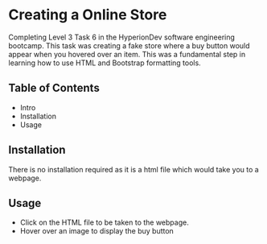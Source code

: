 # **Creating a Online Store**
Completing Level 3 Task 6 in the HyperionDev software engineering bootcamp. This task was 
creating a fake store where a buy button would appear when you hovered over an item. This
was a fundamental step in learning how to use HTML and Bootstrap formatting tools.

## **Table of Contents**
* Intro
* Installation
* Usage

## **Installation**
There is no installation required as it is a html file which would take you to a webpage.

## **Usage**
* Click on the HTML file to be taken to the webpage.
* Hover over an image to display the buy button
